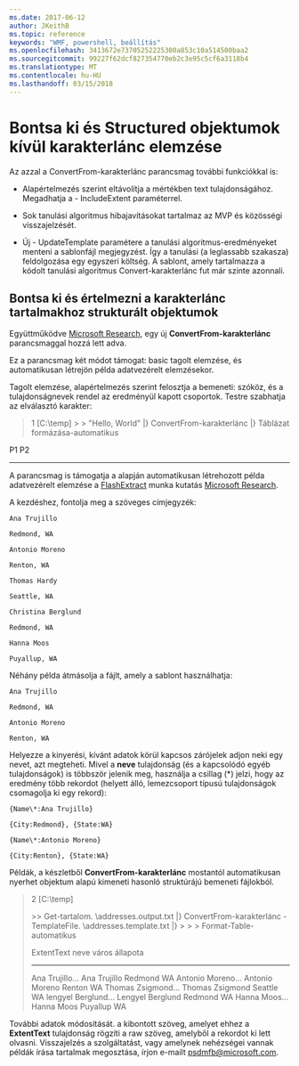 ```yaml
---
ms.date: 2017-06-12
author: JKeithB
ms.topic: reference
keywords: "WMF, powershell, beállítás"
ms.openlocfilehash: 3413672e73705252225300a853c10a514500baa2
ms.sourcegitcommit: 99227f62dcf827354770eb2c3e95c5cf6a3118b4
ms.translationtype: MT
ms.contentlocale: hu-HU
ms.lasthandoff: 03/15/2018
---
```

# <a name="extract-and-parse-structured-objects-out-of-string"></a>Bontsa ki és Structured objektumok kívül karakterlánc elemzése
Az azzal a ConvertFrom-karakterlánc parancsmag további funkciókkal is:

-   Alapértelmezés szerint eltávolítja a mértékben text tulajdonságához. Megadhatja a - IncludeExtent paraméterrel.

-   Sok tanulási algoritmus hibajavításokat tartalmaz az MVP és közösségi visszajelzését.

-   Új - UpdateTemplate paramétere a tanulási algoritmus-eredményeket menteni a sablonfájl megjegyzést. Így a tanulási (a leglassabb szakasza) feldolgozása egy egyszeri költség. A sablont, amely tartalmazza a kódolt tanulási algoritmus Convert-karakterlánc fut már szinte azonnali.


<a name="extract-and-parse-structured-objects-out-of-string-content"></a>Bontsa ki és értelmezni a karakterlánc tartalmakhoz strukturált objektumok
----------------------------------------------------------

Együttműködve [Microsoft Research](http://research.microsoft.com/), egy új **ConvertFrom-karakterlánc** parancsmaggal hozzá lett adva.

Ez a parancsmag két módot támogat: basic tagolt elemzése, és automatikusan létrejön példa adatvezérelt elemzésekor.

Tagolt elemzése, alapértelmezés szerint felosztja a bemeneti: szóköz, és a tulajdonságnevek rendel az eredményül kapott csoportok. Testre szabhatja az elválasztó karakter:

> 1 \[C:\\temp\] &gt; &gt; "Hello, World" |} ConvertFrom-karakterlánc |} Táblázat formázása-automatikus

P1    P2
--    --

A parancsmag is támogatja a alapján automatikusan létrehozott példa adatvezérelt elemzése a [FlashExtract](http://research.microsoft.com/en-us/um/people/sumitg/flashextract.html) munka kutatás [Microsoft Research](http://research.microsoft.com).

A kezdéshez, fontolja meg a szöveges címjegyzék:

    Ana Trujillo

    Redmond, WA

    Antonio Moreno

    Renton, WA

    Thomas Hardy

    Seattle, WA

    Christina Berglund

    Redmond, WA

    Hanna Moos

    Puyallup, WA

Néhány példa átmásolja a fájlt, amely a sablont használhatja:

    Ana Trujillo

    Redmond, WA

    Antonio Moreno

    Renton, WA

   

Helyezze a kinyerési, kívánt adatok körül kapcsos zárójelek adjon neki egy nevet, azt megteheti. Mivel a **neve** tulajdonság (és a kapcsolódó egyéb tulajdonságok) is többször jelenik meg, használja a csillag (\*) jelzi, hogy az eredmény több rekordot (helyett álló, lemezcsoport típusú tulajdonságok csomagolja ki egy rekord):

    {Name\*:Ana Trujillo}

    {City:Redmond}, {State:WA}

    {Name\*:Antonio Moreno}

    {City:Renton}, {State:WA}

Példák, a készletből **ConvertFrom-karakterlánc** mostantól automatikusan nyerhet objektum alapú kimeneti hasonló struktúrájú bemeneti fájlokból.

> 2 \[C:\\temp\]
>
> &gt;&gt; Get-tartalom. \\addresses.output.txt |} ConvertFrom-karakterlánc - TemplateFile. \\addresses.template.txt |} &gt; &gt; &gt; Format-Table-automatikus
>
> ExtentText neve város állapota
> ----------                     ----               ----     -----
> Ana Trujillo...                Ana Trujillo Redmond WA Antonio Moreno...              Antonio Moreno Renton WA Thomas Zsigmond...                Thomas Zsigmond Seattle WA lengyel Berglund...          Lengyel Berglund Redmond WA Hanna Moos...                  Hanna Moos Puyallup WA

További adatok módosítását. a kibontott szöveg, amelyet ehhez a **ExtentText** tulajdonság rögzíti a raw szöveg, amelyből a rekordot ki lett olvasni. Visszajelzés a szolgáltatást, vagy amelynek nehézségei vannak példák írása tartalmak megosztása, írjon e-mailt <psdmfb@microsoft.com>.

